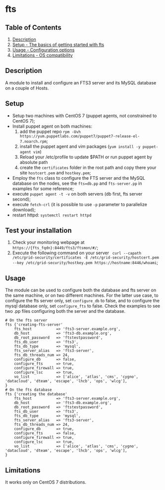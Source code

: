 # fts

## Table of Contents

1. [Description](#description)
1. [Setup - The basics of getting started with fts](#setup)
1. [Usage - Configuration options](#usage)
1. [Limitations - OS compatibility](#limitations)

## Description

A module to install and configure an FTS3 server and its MySQL database 
on a couple of Hosts. 

## Setup

* Setup two machines with CentOS 7 (puppet agents, not constrained to CentOS 7);
* Install puppet agent on both machines:
    1. add the puppet repo `rpm -Uvh https://yum.puppetlabs.com/puppet7/puppet7-release-el-7.noarch.rpm`;
    2. install the puppet agent and vim packages (`yum install -y puppet-agent vim`)
    3. Reload your /etc/profile to update $PATH or run puppet agent by absolute path
    4. create the `certificates` folder in the root path and copy there your site `hostcert.pem` and `hostkey.pem`;
* Employ the `fts` class to configure the FTS server and the MySQL database on the nodes, see the `fts=db.pp` and `fts-server.pp` in examples for some reference;
* execute `puppet agent -t -v` on both servers (db first, fts server second);
* execute `fetch-crl` (it is possible to use `-p` parameter to parallelize download);
* restart httpd: `systemctl restart httpd`
## Test your installation
1. Check your monitoring webpage at `https://{fts_fqdn}:8449/fts3/ftsmon/#/`;
2. Execute the following command on your server ` curl --capath /etc/grid-security/certificates -E /etc/grid-security/hostcert.pem --key /etc/grid-security/hostkey.pem https://hostname:8446/whoami`;

## Usage
The module can be used to configure both the database and fts server on the same machine, or on two different
machines. For the latter use case, to configure the fts server only, set `configure_db` to false, and to configure
the mysql database only, set `configure_fts` to false. Check the examples to see two .pp files configuring both the server
and the database.

``` .puppet
# On the fts server 
fts {'creating-fts-server'
    fts_host           => 'fts3-server.example.org',
    db_host            => 'fts3-db.example.org',
    db_root_password   => 'ftstestpassword',
    fts_db_user        => 'fts3',
    fts_db_type        => 'mysql',
    fts_server_alias   => 'fts3-server',
    fts_db_threads_num => 24,
    configure_db       => false,
    configure_fts      => true,
    configure_firewall => true,
    configure_lsc      => true,
    vo_list            => ['alice', 'atlas', 'cms', 'cygno', 'datacloud', 'dteam', 'escape', 'lhcb', 'ops', 'wlcg'],
}
# On the fts database
fts {'creating the database'
    fts_host           => 'fts3-server.example.org',
    db_host            => 'fts3-db.example.org',
    db_root_password   => 'ftstestpassword',
    fts_db_user        => 'fts3',
    fts_db_type        => 'mysql',
    fts_server_alias   => 'fts3-server',
    fts_db_threads_num => 24,
    configure_db       => true,
    configure_fts      => false,
    configure_firewall => true,
    configure_lsc      => true,
    vo_list            => ['alice', 'atlas', 'cms', 'cygno', 'datacloud', 'dteam', 'escape', 'lhcb', 'ops', 'wlcg'],
}
```

## Limitations

It works only on CentOS 7 distributions.
